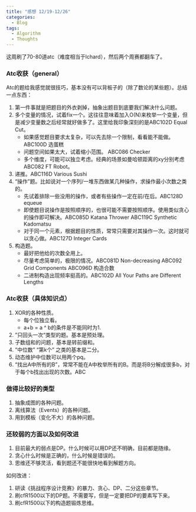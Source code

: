 ```yaml
---
title: "感想 12/19-12/26"
categories:
  - Blog
tags:
  - Algorithm
  - Thoughts
---
```


这周刷了70-80道atc（难度相当于lchard），然后两个周赛都翻车了。

### Atc收获（general）

Atc的题给我感觉就很技巧，基本没有可以背板子的（除了数论的某些题）。总结一点东西：

1. 第一件事就是把题目的外衣剥掉，抽象出题目到底要我们解决什么问题。
2. 多个变量的情况，试着fix一个。这往往意味着加入O(N)来枚举一个变量，但是减少变量数之后经常就好做多了。这里给我印象深刻的是ABC102D Equal Cut。
   * 如果感觉题目要求太复杂，可以先去除一个限制，看看能不能做。 ABC100D 选蛋糕
   * 问题空间如果太大，试着缩小范围。 ABC086 Checker
   * 多个维度，可能可以独立考虑。经典的场景如曼哈顿距离的xy分别考虑 ABC082 FT Robot。
3. 递推。ABC116D Various Sushi
4. “操作”题。比如说对一个序列/一堆东西做某几种操作，求操作最小次数之类的。
   * 先试着排除一些没用的操作，或者有些操作一定在前/在后。ABC128D equeue
   * 即使题目说操作是按照顺序的，也很可能不需要按照顺序。使用类似贪心的操作即可解决。ABC085D Katana Thrower ABC119C Synthetic Kadomatsu
   * 对于同一个元素，根据题目的性质，常常只需要对其操作一次。这时就可以贪心做。ABC127D Integer Cards
5. 构造题。
   * 最好把他给的次数全用上。
   * 尽量考虑简单的，极限的情况。ABC081D Non-decreasing ABC092 Grid Components ABC096D 构造合数
   * 二进制构造出现频率挺高的。ABC102D All Your Paths are Different Lengths

### Atc收获（具体知识点）

1. XOR的各种性质。
   * 每个位独立看。
   * a+b = a ^ b的条件是不能同时为1.
2. ”只回头一次“类型的题。基本是预处理。
3. 子数组和的问题，基本是转前缀和。
4. “中位数” “第k个” 之类的基本是二分。
5. 动态维护中位数可以用两个pq。
6. “找出A中所有的B”，常常不能在A中枚举所有的B。而是将B分解成很多b，对于每个b找出出现的次数。ABC

### 做得比较好的类型

1. 抽象成图的各种问题。
2. 离线算法（Events）的各种问题。
3. 用到模板（变化不大）的各种问题。

### 还较弱的方面以及如何改进

1. 目前最大的弱点是DP。什么时候可以用DP还不明确，目前都是随缘。
2. 贪心什么时候是正确的，什么时候是错误的。
3. 思维还不够灵活，看到题还不能很快地看到解题方向。

如何改进：

1. 研读《挑战程序设计竞赛》的暴力、贪心、DP、二分这些章节。
2. 刷cfR1500以下的DP题。不需要写，但是一定要把DP的要素写下来。
3. 刷cfR1500以下的构造题锻炼思维。
